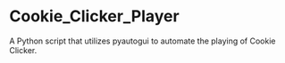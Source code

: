 # Cookie_Clicker_Player
A Python script that utilizes pyautogui to automate the playing of Cookie Clicker.
